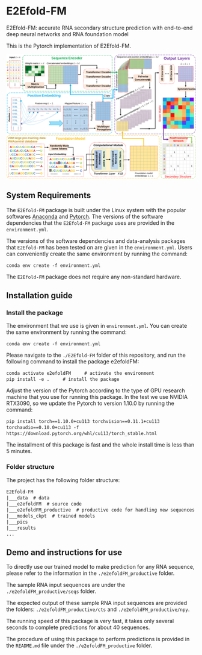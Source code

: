 # E2Efold-FM 
E2Efold-FM: accurate RNA secondary structure prediction with end-to-end deep neural networks and RNA foundation model

This is the Pytorch implementation of E2Efold-FM.


![Overview](./pics/E2Efold-FM_overview.svg)






## System Requirements

The `E2Efold-FM` package is built under the Linux system with the popular softwares [Anaconda](https://www.anaconda.com/) and [Pytorch](https://pytorch.org/). The versions of the software dependencies that the `E2Efold-FM` package uses are provided in the `environment.yml`.



The versions of the software dependencies and data-analysis packages that `E2Efold-FM` has been tested on are given in the `environment.yml`. Users can conveniently create the same environment by running the command:
```
conda env create -f environment.yml
```


The `E2Efold-FM` package does not require any non-standard hardware.






## Installation guide


### Install the package
The environment that we use is given in `environment.yml`. You can create the same environment by running the command:
```
conda env create -f environment.yml
```


Please navigate to the `./E2Efold-FM` folder of this repository, and run the following command to install the package e2efoldFM:
```
conda activate e2efoldFM     # activate the environment
pip install -e .     # install the package
```


Adjust the version of the Pytorch according to the type of GPU research machine that you use for running this package. In the test we use NVIDIA RTX3090, so we update the Pytorch to version 1.10.0 by running the command:
```
pip install torch==1.10.0+cu113 torchvision==0.11.1+cu113 torchaudio==0.10.0+cu113 -f https://download.pytorch.org/whl/cu113/torch_stable.html
```


The installment of this package is fast and the whole install time is less than 5 minutes. 




### Folder structure

The project has the following folder structure:

```
E2Efold-FM
|___data  # data
|___e2efoldFM  # source code
|___e2efoldFM_productive  # productive code for handling new sequences
|___models_ckpt  # trained models
|___pics
|___results
...
```





## Demo and instructions for use

To directly use our trained model to make prediction for any RNA sequence, please refer to the information in the `./e2efoldFM_productive` folder.


The sample RNA input sequences are under the `./e2efoldFM_productive/seqs` folder.


The expected output of these sample RNA input sequences are provided the folders: `./e2efoldFM_productive/cts` and `./e2efoldFM_productive/npy`.


The running speed of this package is very fast, it takes only several seconds to complete predictions for about 40 sequences.


The procedure of using this package to perform predictions is provided in the `README.md` file under the `./e2efoldFM_productive` folder.

